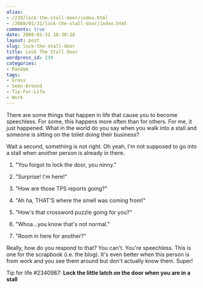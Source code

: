 ```yaml
---
alias:
- /239/lock-the-stall-door/index.html
- /2008/01/31/lock-the-stall-door/index.html
comments: true
date: 2008-01-31 18:30:28
layout: post
slug: lock-the-stall-door
title: Lock The Stall Door
wordpress_id: 239
categories:
- Random
tags:
- Gross
- Seen-Around
- Tip-For-Life
- Work
---
```


There are some things that happen in life that cause you to become speechless.  For some, this happens more often than for others.  For me, it just happened.  What in the world do you say when you walk into a stall and someone is sitting on the toilet doing their business?

Wait a second, something is not right.  Oh yeah, I'm not supposed to go into a stall when another person is already in there.





  1. "You forgot to lock the door, you ninny."


  2. "Surprise!  I'm here!"


  3. "How are those TPS reports going?"


  4. "Ah ha, THAT'S where the smell was coming from!"


  5. "How's that crossword puzzle going for you?"


  6. "Whoa...you know that's not normal."


  7. "Room in here for another?"



Really, how do you respond to that?  You can't.  You're speechless.  This is one for the scrapbook (i.e. the blog).  It's even better when this person is from work and you see them around but don't actually know them.  Super!

Tip for life #2340987:  **Lock the little latch on the door when you are in a stall**

